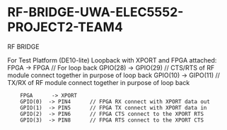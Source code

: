 # RF-BRIDGE-UWA-ELEC5552-PROJECT2-TEAM4
RF BRIDGE

For Test Platform (DE10-lite)
	Loopback with XPORT and FPGA attached:
		FPGA      -> FPGA	  // For loop back
		GPIO(28) -> GPIO(29) // CTS/RTS of RF module connect together in purpose of loop back
		GPIO(10) -> GIPO(11) // TX/RX of RF module connect together in purpose of loop back
		
		FPGA      -> XPORT
		GPIO(0)  -> PIN4 	  // FPGA RX connect with XPORT data out
		GPIO(1)  -> PIN5 	  // FPGA TX connect with XPORT data in
		GPIO(2)  -> PIN6	  // FPGA CTS connect to the XPORT RTS
		GPIO(3)  -> PIN8	  // FPGA RTS connect to the XPORT CTS
